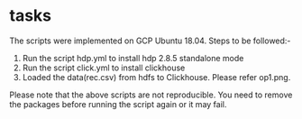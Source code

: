 # tasks
The scripts were implemented on GCP Ubuntu 18.04.
Steps to be followed:-

1. Run the script hdp.yml to install hdp 2.8.5 standalone mode
2. Run the script click.yml to install clickhouse
3. Loaded the data(rec.csv) from hdfs to Clickhouse. Please refer op1.png.

Please note that the above scripts are not reproducible. You need to remove the packages before running the script again or it may fail.

